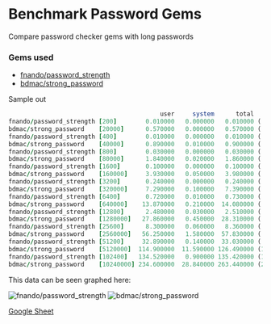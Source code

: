 # Benchmark Password Gems

Compare password checker gems with long passwords

### Gems used
 - [fnando/password_strength](https://github.com/fnando/password_strength)
 - [bdmac/strong_password](https://github.com/bdmac/strong_password)

Sample out
```ruby
                                          user     system      total        real
fnando/password_strength [200]        0.010000   0.000000   0.010000 (  0.005736)
bdmac/strong_password    [20000]      0.570000   0.000000   0.570000 (  0.581868)
fnando/password_strength [400]        0.010000   0.000000   0.010000 (  0.009531)
bdmac/strong_password    [40000]      0.890000   0.010000   0.900000 (  0.917357)
fnando/password_strength [800]        0.030000   0.000000   0.030000 (  0.025083)
bdmac/strong_password    [80000]      1.840000   0.020000   1.860000 (  1.872221)
fnando/password_strength [1600]       0.100000   0.000000   0.100000 (  0.103808)
bdmac/strong_password    [160000]     3.930000   0.050000   3.980000 (  4.023161)
fnando/password_strength [3200]       0.240000   0.000000   0.240000 (  0.245355)
bdmac/strong_password    [320000]     7.290000   0.100000   7.390000 (  7.420056)
fnando/password_strength [6400]       0.720000   0.010000   0.730000 (  0.731389)
bdmac/strong_password    [640000]    13.870000   0.210000  14.080000 ( 14.160328)
fnando/password_strength [12800]      2.480000   0.030000   2.510000 (  2.542679)
bdmac/strong_password    [1280000]   27.860000   0.450000  28.310000 ( 28.484538)
fnando/password_strength [25600]      8.300000   0.060000   8.360000 (  8.402343)
bdmac/strong_password    [2560000]   56.250000   1.580000  57.830000 ( 58.212380)
fnando/password_strength [51200]     32.890000   0.140000  33.030000 ( 33.176375)
bdmac/strong_password    [5120000]  114.900000  11.590000 126.490000 (127.300343)
fnando/password_strength [102400]   134.520000   0.900000 135.420000 (136.606181)
bdmac/strong_password    [10240000] 234.600000  28.840000 263.440000 (265.243468)
```

This data can be seen graphed here:

![fnando/password_strength](img/fnando%2Fpassword_strength.png "fnando/password_strength")
![bdmac/strong_password](img/bdmac%2Fstrong_password.png "bdmac/strong_password")

[Google Sheet](https://docs.google.com/spreadsheets/d/1zhLz7iRuo4nt-HD9B9eN7nh_ejaoAlO9K8ZO6tngZwM/edit#gid=0)
